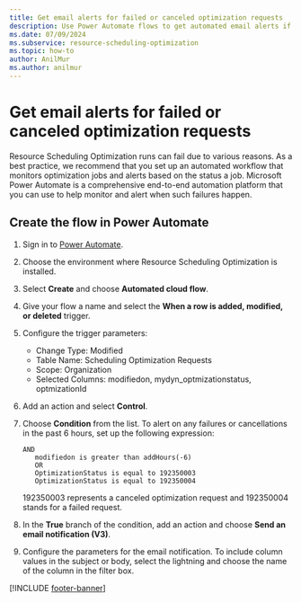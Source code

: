```yaml
---
title: Get email alerts for failed or canceled optimization requests
description: Use Power Automate flows to get automated email alerts if optimization jobs fail in the Resource Scheduling Optimization add-in for Dynamics 365 Field Service.
ms.date: 07/09/2024
ms.subservice: resource-scheduling-optimization
ms.topic: how-to
author: AnilMur
ms.author: anilmur
---
```


# Get email alerts for failed or canceled optimization requests

Resource Scheduling Optimization runs can fail due to various reasons. As a best practice, we recommend that you set up an automated workflow that monitors optimization jobs and alerts based on the status a job. Microsoft Power Automate is a comprehensive end-to-end automation platform that you can use to help monitor and alert when such failures happen.

## Create the flow in Power Automate

1. Sign in to [Power Automate](https://make.powerautomate.com/).
1. Choose the environment where Resource Scheduling Optimization is installed.
1. Select **Create** and choose **Automated cloud flow**.
1. Give your flow a name and select the **When a row is added, modified, or deleted** trigger.
1. Configure the trigger parameters:

   - Change Type: Modified
   - Table Name: Scheduling Optimization Requests
   - Scope: Organization
   - Selected Columns: modifiedon, mydyn_optmizationstatus, optmizationId

1. Add an action and select **Control**.
1. Choose **Condition** from the list. To alert on any failures or cancellations in the past 6 hours, set up the following expression:

   ```condition expression
   AND
      modifiedon is greater than addHours(-6)
      OR
      OptimizationStatus is equal to 192350003
      OptimizationStatus is equal to 192350004
   ```

   192350003 represents a canceled optimization request and 192350004 stands for a failed request.

1. In the **True** branch of the condition, add an action and choose **Send an email notification (V3)**.
1. Configure the parameters for the email notification. To include column values in the subject or body, select the lightning and choose the name of the column in the filter box.

[!INCLUDE [footer-banner](../includes/footer-banner.md)]
